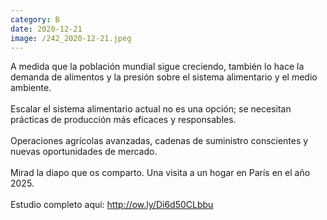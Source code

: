 ```yaml
--- 
category: B 
date: 2020-12-21 
image: /242_2020-12-21.jpeg 
--- 
```


A medida que la población mundial sigue creciendo, también lo hace la demanda de alimentos y la presión sobre el sistema alimentario y el medio ambiente.<br><br>Escalar el sistema alimentario actual no es una opción; se necesitan prácticas de producción más eficaces y responsables.<br><br>Operaciones agrícolas avanzadas, cadenas de suministro conscientes y nuevas oportunidades de mercado.<br><br>Mirad la diapo que os comparto. Una visita a un hogar en París en el año 2025.<br><br>Estudio completo aquí: http://ow.ly/Di6d50CLbbu